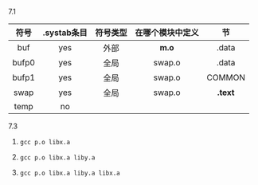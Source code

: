 7.1

| 符号 | .systab条目 | 符号类型 | 在哪个模块中定义 | 节 |
| :----:  | :----: | :----:  | :----: | :----: |
| buf | yes | 外部 | **m.o** | .data |
| bufp0 | yes | 全局 | swap.o | .data |
| bufp1 | yes | 全局 | swap.o | COMMON |
| swap | yes | 全局 | swap.o | **.text** |
| temp | no |  | |  |

7.3

1. `gcc p.o libx.a`

2. `gcc p.o libx.a liby.a`

3. `gcc p.o libx.a liby.a libx.a`